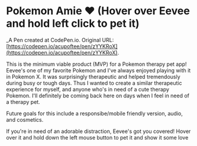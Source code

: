 # Pokemon Amie ❤️ (Hover over Eevee and hold left click to pet it)
 _A Pen created at CodePen.io. Original URL: [https://codepen.io/acupoftee/pen/zYYKRoX](https://codepen.io/acupoftee/pen/zYYKRoX).

 This is the minimum viable product (MVP) for a Pokemon therapy pet app! Eevee's one of my favorite Pokemon and I've always enjoyed playing with it in Pokemon X. It was surprisingly therapeutic and helped tremendously during busy or tough days. Thus I wanted to create a similar therapeutic experience for myself, and anyone who's in need of a cute therapy Pokemon.  I'll definitely be coming back here on days when I feel in need of a therapy pet.

Future goals for this include a responsibe/mobile friendly version, audio, and cosmetics.

If you're in need of an adorable distraction, Eevee's got you covered! Hover over it and hold down the left mouse button to pet it and show it some love 
